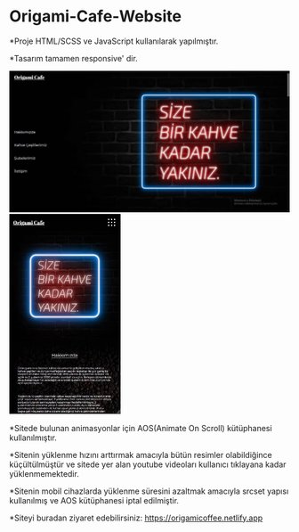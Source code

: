 # Origami-Cafe-Website

\*Proje HTML/SCSS ve JavaScript kullanılarak yapılmıştır.

\*Tasarım tamamen responsive' dir.

<img src="./images/github_images/desktop_img.jpg">
<img src="./images/github_images/mobil.jpg" width="200">

\*Sitede bulunan animasyonlar için AOS(Animate On Scroll) kütüphanesi kullanılmıştır.

\*Sitenin yüklenme hızını arttırmak amacıyla bütün resimler olabildiğince küçültülmüştür ve sitede yer alan youtube videoları kullanıcı tıklayana kadar yüklenmemektedir.

\*Sitenin mobil cihazlarda yüklenme süresini azaltmak amacıyla srcset yapısı kullanılmış ve AOS kütüphanesi iptal edilmiştir.

\*Siteyi buradan ziyaret edebilirsiniz: https://origamicoffee.netlify.app
